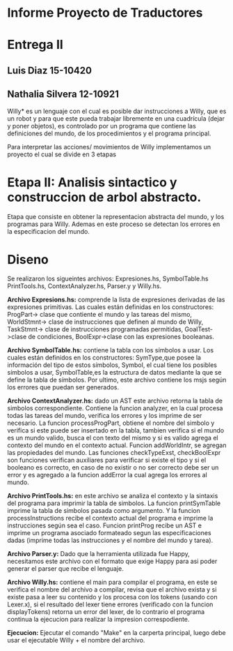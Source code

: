# Informe Proyecto de Traductores  
# Entrega II
## Luis Diaz 15-10420
## Nathalia Silvera 12-10921


Willy* es un lenguaje con el cual es posible dar instrucciones a Willy, 
que es un robot y para que este pueda trabajar libremente en una cuadrícula 
(dejar y poner objetos), es controlado por un programa que contiene las 
definiciones del mundo, de los procedimientos y el programa principal.


Para interpretar las acciones/ movimientos de Willy implementamos 
un proyecto el cual se divide en 3 etapas


# Etapa II: Analisis sintactico y construccion de arbol abstracto.
Etapa que consiste en obtener la representacion abstracta del mundo,
y los programas para Willy. Ademas en este proceso se detectan los
errores en la especificacion del mundo.

# **Diseno** 
Se realizaron los sigueintes archivos: Expresiones.hs, SymbolTable.hs
PrintTools.hs, ContextAnalyzer.hs, Parser.y y Willy.hs.


**Archivo Expresions.hs:** comprende la lista de expresiones derivadas
de las expresiones primitivas. Las cuales están definidas en los 
constructores: ProgPart-> clase que contiente el mundo y las tareas del 
mismo, WorldStmnt-> clase de instrucciones que definen al mundo de Willy, 
TaskStmnt-> clase de instrucciones programadas permitidas, 
GoalTest->clase de condiciones, BoolExpr->clase con las expresiones booleanas. 


**Archivo SymbolTable.hs:** contiene la tabla con los símbolos a usar.
Los cuales están definidos en los constructores: SymType,que posee la información 
del tipo de estos símbolos, Symbol, el cual tiene los posibles símbolos a usar, 
SymbolTable,es la estructura de datos mediante la que se define la 
tabla de símbolos. Por ultimo, este archivo contiene los msjs según los 
errores que puedan ser generados.


**Archivo ContextAnalyzer.hs:** dado un AST este archivo retorna la tabla de 
simbolos correspondiente. Contiene la funcion analyzer, en la cual procesa
todas las tareas del mundo, verifica los errores y los imprime de ser
necesario. La funcion processProgPart, obtiene el nombre del simbolo y 
verifica si este puede ser insertado en la tabla, tambien verifica si el 
mundo es un mundo valido, busca el con
texto del mismo y si es valido agrega
el contexto del mundo en el contexto actual. Funcion addWorldIntr, se agregan 
las propiedades del mundo. Las funciones checkTypeExst, checkBoolExpr son 
funciones verifican auxiliares para verificar si existe el tipo y si el 
booleano es correcto, en caso de no existir o no ser correcto debe ser un 
error y es agregado a la funcion addError la cual agrega los errores al mundo.


**Archivo PrintTools.hs:** en este archivo se analiza el contexto y la 
sintaxis del programa para imprimir la tabla de simbolos. La funcion 
printSymTable imprime la tabla de simbolos pasada como argumento. Y la 
funcion processInstructions recibe el contexto actual del programa e 
imprime la instrucciones según sea el caso. Funcion printProg recibe un
AST e imprime un programa asociado formateado segun las especificaciones
dadas (imprime todas las instrucciones y el nombre del mundo y tarea).


**Archivo Parser.y:** Dado que la herramienta utilizada fue Happy, necesitamos 
este archivo con el formato que exige Happy para asi poder generar el parser 
que recibe el lenguaje.  


**Archivo Willy.hs:** contiene el main para compilar el programa, en este 
se verifica el nombre del archivo a compilar, revisa que el archivo exista
y si existe pasa a leer su contenido y los procesa con los tokens (usando 
con Lexer.x), si el resultado del lexer tiene errores (verificado con la 
funcion displayTokens) retorna un error del lexer, de lo contrario el 
programa continua la ejecucion para realizar la impresion correspodiente.


**Ejecucion:** Ejecutar el comando "Make" en la carperta principal,
luego debe usar el ejecutable Willy + el nombre del archivo.

